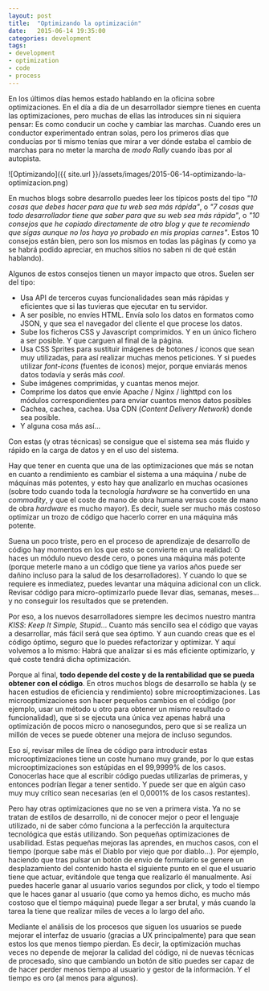 ```yaml
---
layout: post
title:  "Optimizando la optimización"
date:   2015-06-14 19:35:00
categories: development
tags:
- development
- optimization
- code
- process
---
```


En los últimos días hemos estado hablando en la oficina sobre optimizaciones. En el día a día de un desarrollador siempre tienes en cuenta las optimizaciones, pero muchas de ellas las introduces sin ni siquiera pensar: Es como conducir un coche y cambiar las marchas. Cuando eres un conductor experimentado entran solas, pero los primeros días que conducías por ti mismo tenías que mirar a ver dónde estaba el cambio de marchas para no meter la marcha de _modo Rally_ cuando ibas por al autopista.

![Optimizando]({{ site.url }}/assets/images/2015-06-14-optimizando-la-optimizacion.png)

En muchos blogs sobre desarrollo puedes leer los típicos posts del tipo _"10 cosas que debes hacer para que tu web sea más rápida"_, o _"7 cosas que todo desarrollador tiene que saber para que su web sea más rápida"_, o _"10 consejos que he copiado directamente de otro blog y que te recomiendo que sigas aunque no los haya yo probado en mis propias carnes"_. Estos 10 consejos están bien, pero son los mismos en todas las páginas (y como ya se habrá podido apreciar, en muchos sitios no saben ni de qué están hablando).

Algunos de estos consejos tienen un mayor impacto que otros. Suelen ser del tipo:

* Usa API de terceros cuyas funcionalidades sean más rápidas y eficientes que si las tuvieras que ejecutar en tu servidor.
* A ser posible, no envíes HTML. Envía solo los datos en formatos como JSON, y que sea el navegador del cliente el que procese los datos.
* Sube los ficheros CSS y Javascript comprimidos. Y en un único fichero a ser posible. Y que carguen al final de la página.
* Usa CSS Sprites para sustituir imágenes de botones / iconos que sean muy utilizadas, para así realizar muchas menos peticiones. Y si puedes utilizar _font-icons_ (fuentes de iconos) mejor, porque enviarás menos datos todavía y serás más _cool_.
* Sube imágenes comprimidas, y cuantas menos mejor.
* Comprime los datos que envíe Apache / Nginx / lighttpd con los módulos correspondientes para enviar cuantos menos datos posibles
* Cachea, cachea, cachea. Usa CDN (_Content Delivery Network_) donde sea posible.
* Y alguna cosa más así...

Con estas (y otras técnicas) se consigue que el sistema sea más fluido y rápido en la carga de datos y en el uso del sistema.

Hay que tener en cuenta que una de las optimizaciones que más se notan en cuanto a rendimiento es cambiar el sistema a una máquina / nube de máquinas más potentes, y esto hay que analizarlo en muchas ocasiones (sobre todo cuando toda la tecnología _hardware_ se ha convertido en una _commodity_, y que el coste de mano de obra humana versus coste de mano de obra _hardware_ es mucho mayor). Es decir, suele ser mucho más costoso optimizar un trozo de código que hacerlo correr en una máquina más potente. 

Suena un poco triste, pero en el proceso de aprendizaje de desarrollo de código hay momentos en los que esto se convierte en una realidad: O haces un módulo nuevo desde cero, o pones una máquina más potente (porque meterle mano a un código que tiene ya varios años puede ser dañino incluso para la salud de los desarrolladores). Y cuando lo que se requiere es inmediatez, puedes levantar una máquina adicional con un click. Revisar código para micro-optimizarlo puede llevar días, semanas, meses... y no conseguir los resultados que se pretenden.

Por eso, a los nuevos desarrolladores siempre les decimos nuestro mantra _KISS_: _Keep It Simple, Stupid_... Cuanto más sencillo sea el código que vayas a desarrollar, más fácil será que sea óptimo. Y aun cuando creas que es el código óptimo, seguro que lo puedes refactorizar y optimizar. Y aquí volvemos a lo mismo: Habrá que analizar si es más eficiente optimizarlo, y qué coste tendrá dicha optimización.

Porque al final, **todo depende del coste y de la rentabilidad que se pueda obtener con el código**. En otros muchos blogs de desarrollo se habla (y se hacen estudios de eficiencia y rendimiento) sobre microoptimizaciones. Las microoptimizaciones son hacer pequeños cambios en el código (por ejemplo, usar un método u otro para obtener un mismo resultado o funcionalidad), que si se ejecuta una única vez apenas habrá una optimización de pocos micro o nanosegundos, pero que si se realiza un millón de veces se puede obtener una mejora de incluso segundos. 

Eso sí, revisar miles de línea de código para introducir estas microoptimizaciones tiene un coste humano muy grande, por lo que estas microoptimizaciones son estúpidas en el 99,9999% de los casos. Conocerlas hace que al escribir código puedas utilizarlas de primeras, y entonces podrían llegar a tener sentido. Y puede ser que en algún caso muy muy crítico sean necesarias (en el 0,0001% de los casos restantes).

Pero hay otras optimizaciones que no se ven a primera vista. Ya no se tratan de estilos de desarrollo, ni de conocer mejor o peor el lenguaje utilizado, ni de saber cómo funciona a la perfección la arquitectura tecnológica que estás utilizando. Son pequeñas optimizaciones de usabilidad. Estas pequeñas mejoras las aprendes, en muchos casos, con el tiempo (porque sabe más el Diablo por viejo que por diablo...). Por ejemplo, haciendo que tras pulsar un botón de envío de formulario se genere un desplazamiento del contenido hasta el siguiente punto en el que el usuario tiene que actuar, evitándole que tenga que realizarlo él manualmente. Así puedes hacerle ganar al usuario varios segundos por click, y todo el tiempo que le haces ganar al usuario (que como ya hemos dicho, es mucho más costoso que el tiempo máquina) puede llegar a ser brutal, y más cuando la tarea la tiene que realizar miles de veces a lo largo del año.

Mediante el análisis de los procesos que siguen los usuarios se puede mejorar el interfaz de usuario (gracias a UX principalmente) para que sean estos los que menos tiempo pierdan. Es decir, la optimización muchas veces no depende de mejorar la calidad del código, ni de nuevas técnicas de procesado, sino que cambiando un botón de sitio puedes ser capaz de de hacer perder menos tiempo al usuario y gestor de la información. Y el tiempo es oro (al menos para algunos).
